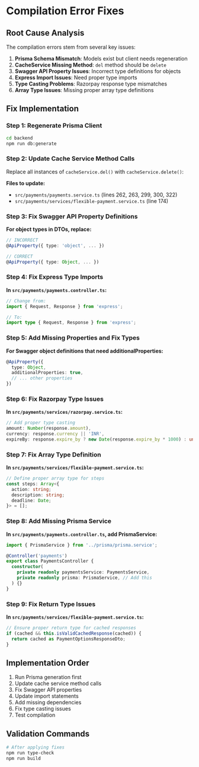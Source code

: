 # Compilation Error Fixes

## Root Cause Analysis

The compilation errors stem from several key issues:
1. **Prisma Schema Mismatch**: Models exist but client needs regeneration
2. **CacheService Missing Method**: `del` method should be `delete`
3. **Swagger API Property Issues**: Incorrect type definitions for objects
4. **Express Import Issues**: Need proper type imports
5. **Type Casting Problems**: Razorpay response type mismatches
6. **Array Type Issues**: Missing proper array type definitions

## Fix Implementation

### Step 1: Regenerate Prisma Client
```bash
cd backend
npm run db:generate
```

### Step 2: Update Cache Service Method Calls

Replace all instances of `cacheService.del()` with `cacheService.delete()`:

**Files to update:**
- `src/payments/payments.service.ts` (lines 262, 263, 299, 300, 322)
- `src/payments/services/flexible-payment.service.ts` (line 174)

### Step 3: Fix Swagger API Property Definitions

**For object types in DTOs, replace:**
```typescript
// INCORRECT
@ApiProperty({ type: 'object', ... })

// CORRECT
@ApiProperty({ type: Object, ... })
```

### Step 4: Fix Express Type Imports

**In `src/payments/payments.controller.ts`:**
```typescript
// Change from:
import { Request, Response } from 'express';

// To:
import type { Request, Response } from 'express';
```

### Step 5: Add Missing Properties and Fix Types

**For Swagger object definitions that need additionalProperties:**
```typescript
@ApiProperty({
  type: Object,
  additionalProperties: true,
  // ... other properties
})
```

### Step 6: Fix Razorpay Type Issues

**In `src/payments/services/razorpay.service.ts`:**
```typescript
// Add proper type casting
amount: Number(response.amount),
currency: response.currency || 'INR',
expireBy: response.expire_by ? new Date(response.expire_by * 1000) : undefined,
```

### Step 7: Fix Array Type Definition

**In `src/payments/services/flexible-payment.service.ts`:**
```typescript
// Define proper array type for steps
const steps: Array<{
  action: string;
  description: string;
  deadline: Date;
}> = [];
```

### Step 8: Add Missing Prisma Service

**In `src/payments/payments.controller.ts`, add PrismaService:**
```typescript
import { PrismaService } from '../prisma/prisma.service';

@Controller('payments')
export class PaymentsController {
  constructor(
    private readonly paymentsService: PaymentsService,
    private readonly prisma: PrismaService, // Add this
  ) {}
}
```

### Step 9: Fix Return Type Issues

**In `src/payments/services/flexible-payment.service.ts`:**
```typescript
// Ensure proper return type for cached responses
if (cached && this.isValidCachedResponse(cached)) {
  return cached as PaymentOptionsResponseDto;
}
```

## Implementation Order

1. Run Prisma generation first
2. Update cache service method calls
3. Fix Swagger API properties
4. Update import statements
5. Add missing dependencies
6. Fix type casting issues
7. Test compilation

## Validation Commands

```bash
# After applying fixes
npm run type-check
npm run build
```